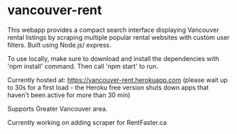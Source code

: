 # vancouver-rent
This webapp provides a compact search interface displaying Vancouver rental listings by scraping multiple popular rental websites with custom user filters. Built using Node.js/ express.

To use locally, make sure to download and install the dependencies with 'npm install' command. Then call 'npm start' to run.

Currently hosted at: https://vancouver-rent.herokuapp.com (please wait up to 30s for a first load - the Heroku free version shuts down apps that haven't been active for more than 30 min)

Supports Greater Vancouver area.

Currently working on adding scraper for RentFaster.ca

